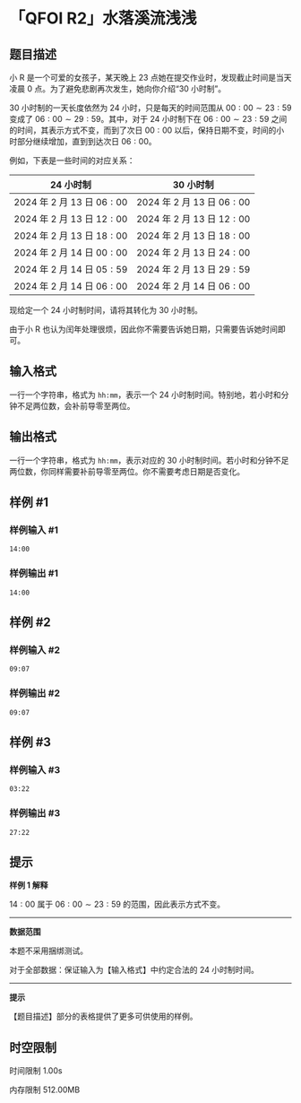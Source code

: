 # 「QFOI R2」水落溪流浅浅

## 题目描述

小 R 是一个可爱的女孩子，某天晚上 $23$ 点她在提交作业时，发现截止时间是当天凌晨 $0$ 点。为了避免悲剧再次发生，她向你介绍“$30$ 小时制”。

$30$ 小时制的一天长度依然为 $24$ 小时，只是每天的时间范围从 $00:00\sim 23:59$ 变成了 $06:00\sim 29:59$。其中，对于 $24$ 小时制下在 $06:00\sim 23:59$ 之间的时间，其表示方式不变，而到了次日 $00:00$ 以后，保持日期不变，时间的小时部分继续增加，直到到达次日 $06:00$。

例如，下表是一些时间的对应关系：

|$24$ 小时制|$30$ 小时制|
|:-:|:-:|
|$2024$ 年 $2$ 月 $13$ 日 $06:00$|$2024$ 年 $2$ 月 $13$ 日 $06:00$|
|$2024$ 年 $2$ 月 $13$ 日 $12:00$|$2024$ 年 $2$ 月 $13$ 日 $12:00$|
|$2024$ 年 $2$ 月 $13$ 日 $18:00$|$2024$ 年 $2$ 月 $13$ 日 $18:00$|
|$2024$ 年 $2$ 月 $14$ 日 $00:00$|$2024$ 年 $2$ 月 $13$ 日 $24:00$|
|$2024$ 年 $2$ 月 $14$ 日 $05:59$|$2024$ 年 $2$ 月 $13$ 日 $29:59$|
|$2024$ 年 $2$ 月 $14$ 日 $06:00$|$2024$ 年 $2$ 月 $14$ 日 $06:00$|

现给定一个 $24$ 小时制时间，请将其转化为 $30$ 小时制。

由于小 R 也认为闰年处理很烦，因此你不需要告诉她日期，只需要告诉她时间即可。

## 输入格式

一行一个字符串，格式为 `hh:mm`，表示一个 $24$ 小时制时间。特别地，若小时和分钟不足两位数，会补前导零至两位。

## 输出格式

一行一个字符串，格式为 `hh:mm`，表示对应的 $30$ 小时制时间。若小时和分钟不足两位数，你同样需要补前导零至两位。你不需要考虑日期是否变化。

## 样例 #1

### 样例输入 #1

```
14:00
```

### 样例输出 #1

```
14:00
```

## 样例 #2

### 样例输入 #2

```
09:07
```

### 样例输出 #2

```
09:07
```

## 样例 #3

### 样例输入 #3

```
03:22
```

### 样例输出 #3

```
27:22
```

## 提示

**样例 $1$ 解释**

$14:00$ 属于 $06:00\sim 23:59$ 的范围，因此表示方式不变。

---

**数据范围**

本题不采用捆绑测试。

对于全部数据：保证输入为【输入格式】中约定合法的 $24$ 小时制时间。

---

**提示**

【题目描述】部分的表格提供了更多可供使用的样例。

## 时空限制



时间限制
1.00s

内存限制
512.00MB